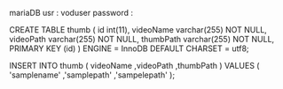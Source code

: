 mariaDB
usr : voduser
password :


CREATE TABLE thumb (
id int(11),
videoName varchar(255) NOT NULL,
videoPath varchar(255) NOT NULL,
thumbPath varchar(255) NOT NULL,
PRIMARY KEY (id)
) ENGINE = InnoDB DEFAULT CHARSET = utf8;

INSERT INTO thumb (
    videoName
    ,videoPath
    ,thumbPath
) VALUES (
    'samplename'
    ,'samplepath'
    ,'sampelepath'
);